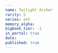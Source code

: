 ```yaml
---
name: Twilight Archer
rarity: 5
series: ent
memory_alpha:
bigbook_tier: -1
in_portal: true
date:
published: true
---
```



